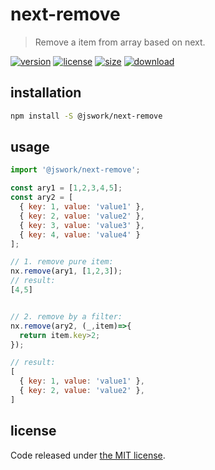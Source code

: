 # next-remove
> Remove a item from array based on next.

[![version][version-image]][version-url]
[![license][license-image]][license-url]
[![size][size-image]][size-url]
[![download][download-image]][download-url]

## installation
```bash
npm install -S @jswork/next-remove
```

## usage
```js
import '@jswork/next-remove';

const ary1 = [1,2,3,4,5];
const ary2 = [
  { key: 1, value: 'value1' },
  { key: 2, value: 'value2' },
  { key: 3, value: 'value3' },
  { key: 4, value: 'value4' }
];

// 1. remove pure item:
nx.remove(ary1, [1,2,3]);
// result:
[4,5]


// 2. remove by a filter:
nx.remove(ary2, (_,item)=>{
  return item.key>2;
});

// result:
[
  { key: 1, value: 'value1' },
  { key: 2, value: 'value2' },
]
```

## license
Code released under [the MIT license](https://github.com/afeiship/next-remove/blob/master/LICENSE.txt).

[version-image]: https://img.shields.io/npm/v/@jswork/next-remove
[version-url]: https://npmjs.org/package/@jswork/next-remove

[license-image]: https://img.shields.io/npm/l/@jswork/next-remove
[license-url]: https://github.com/afeiship/next-remove/blob/master/LICENSE.txt

[size-image]: https://img.shields.io/bundlephobia/minzip/@jswork/next-remove
[size-url]: https://github.com/afeiship/next-remove/blob/master/dist/next-remove.min.js

[download-image]: https://img.shields.io/npm/dm/@jswork/next-remove
[download-url]: https://www.npmjs.com/package/@jswork/next-remove
